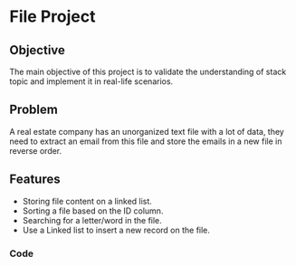 # File Project

## Objective 
The main objective of this project is to validate the understanding of stack topic and implement it in real-life scenarios.

## Problem 
<!-- A software company needs to store  -->
A real estate company has an unorganized text file with a lot of data, they need to extract an email from this file 
and store the emails in a new file in reverse order. 

## Features 
- Storing file content on a linked list.
- Sorting a file based on the ID column. 
- Searching for a letter/word in the file.
- Use a Linked list to insert a new record on the file.

<!--
Check the list of requirement
- Use a data structure 
- Code should work
- The returning value
-->

### Code
```

```
